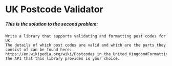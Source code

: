 # UK Postcode Validator

##### This is the solution to the second problem:
```
Write a library that supports validating and formatting post codes for UK. 
The details of which post codes are valid and which are the parts they consist of can be found here:
https://en.wikipedia.org/wiki/Postcodes_in_the_United_Kingdom#Formatting 
The API that this library provides is your choice.
```
